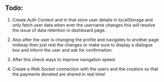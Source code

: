 ## Todo:

1.  Create Auth Context and in that store user details in localStorage and only fetch user data when ever the username changes this will resolve the issue of data retention in dashboard page.

2.  Also after the user is changing the profile and navigates to another page midway then just rest the changes or make sure to display a dialogue box and inform the user and ask for confirmation.

3.  After this check ways to improve navigation speed.

4.  Create a Web Socket connection with the users and the creators so that the payments donated are shared in real time!
